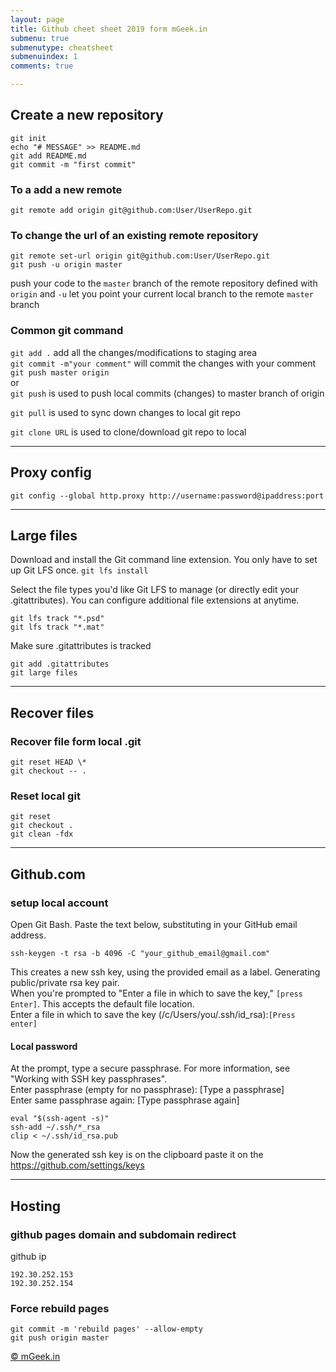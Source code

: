 ```yaml
---
layout: page
title: Github cheet sheet 2019 form mGeek.in
submenu: true
submenutype: cheatsheet
submenuindex: 1
comments: true

---
```


## Create a new repository
```
git init
echo "# MESSAGE" >> README.md
git add README.md
git commit -m "first commit"
```

### To a add a new remote
```
git remote add origin git@github.com:User/UserRepo.git
```
### To change the url of an existing remote repository
```
git remote set-url origin git@github.com:User/UserRepo.git
git push -u origin master
```  

push your code to the `master` branch of the remote repository defined with `origin` and `-u` let you point your current local branch to the remote `master` branch


### Common git command

`
git add .
`
add all the changes/modifications to staging area  
`git commit -m"your comment"` will commit the changes with your comment  
`git push master origin`  
or    
`git push` is used to push local commits (changes) to master branch of origin 

`git pull` is used to sync down changes to local git repo

`git clone URL` is used to clone/download git repo to local  







---
## Proxy config
```
git config --global http.proxy http://username:password@ipaddress:port
```

---
## Large files 
Download and install the Git command line extension. You only have to set up Git LFS once.
`git lfs install
`

Select the file types you'd like Git LFS to manage (or directly edit your .gitattributes). You can configure additional file extensions at anytime.
```
git lfs track "*.psd"
git lfs track "*.mat"
```

Make sure .gitattributes is tracked
```git
git add .gitattributes
git large files
```
---
## Recover files

### Recover file form local .git
```git
git reset HEAD \*
git checkout -- .
```
### Reset local git  

```git
git reset
git checkout .
git clean -fdx
```
---
## Github.com
### setup local account

Open Git Bash.
Paste the text below, substituting in your GitHub email address.

```shell
ssh-keygen -t rsa -b 4096 -C "your_github_email@gmail.com"
```

This creates a new ssh key, using the provided email as a label.
Generating public/private rsa key pair.  
When you're prompted to "Enter a file in which to save the key," `[press Enter]`. This accepts the default file location.  
Enter a file in which to save the key (/c/Users/you/.ssh/id_rsa):`[Press enter]`

#### Local password
At the prompt, type a secure passphrase. For more information, see "Working with SSH key passphrases".  
Enter passphrase (empty for no passphrase): [Type a passphrase]  
Enter same passphrase again: [Type passphrase again]


```shell
eval "$(ssh-agent -s)"
ssh-add ~/.ssh/*_rsa
clip < ~/.ssh/id_rsa.pub
```

Now the generated ssh key is on the clipboard paste it on the https://github.com/settings/keys





---
## Hosting
### github pages domain and subdomain redirect
github ip  
```
192.30.252.153
192.30.252.154
```
### Force rebuild pages

```
git commit -m 'rebuild pages' --allow-empty
git push origin master

```

[&copy; mGeek.in](http://mGeek.in)
